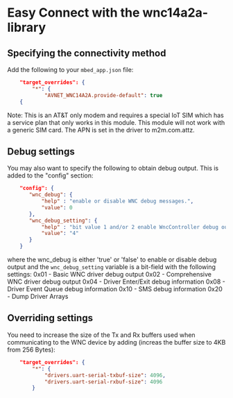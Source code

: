 
# Easy Connect with the wnc14a2a-library

## Specifying the connectivity method

Add the following to your `mbed_app.json` file:

```json
    "target_overrides": {
        "*": {
            "AVNET_WNC14A2A.provide-default": true
    {
```

Note: This is an AT&T only modem and requires a special IoT SIM which has a service plan that only works
in this module.  This module will not work with a generic SIM card.  The APN is set in the driver to m2m.com.attz.

## Debug settings
You may also want to specify the following to obtain debug output. This is added to the "config" section:

```json
    "config": {
       "wnc_debug": {
           "help" : "enable or disable WNC debug messages.",
           "value": 0
       },
       "wnc_debug_setting": {
           "help" : "bit value 1 and/or 2 enable WncController debug output, bit value 4 enables mbed driver debug output.",
           "value": "4"
       }
    }
```

where the wnc_debug is either 'true' or 'false' to enable or disable debug output and the `wnc_debug_setting` variable is a 
bit-field with the following settings:
     0x01 - Basic WNC driver debug output
     0x02 - Comprehensive WNC driver debug output
     0x04 - Driver Enter/Exit debug information
     0x08 - Driver Event Queue debug information
     0x10 - SMS debug information
     0x20 - Dump Driver Arrays

## Overriding settings
You need to increase the size of the Tx and Rx buffers used when communicating to the WNC device by adding (increas the buffer
size to 4KB from 256 Bytes):


```json
    "target_overrides": {
        "*": {
            "drivers.uart-serial-txbuf-size": 4096,
            "drivers.uart-serial-rxbuf-size": 4096
        }
```

